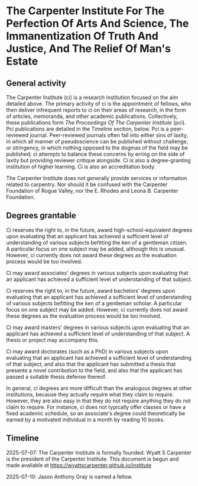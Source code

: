 # The Carpenter Institute For The Perfection Of Arts And Science, The Immanentization Of Truth And Justice, And The Relief Of Man's Estate

## General activity

The Carpenter Institute (ci) is a research institution focused on the aim detailed above. The primary activity of ci is the appointment of fellows, who then deliver infrequent reports to ci on their areas of research, in the form of articles, memoranda, and other academic publications. Collectively, these publications form _The Proceedings Of The Carpenter Institute_ (pci). Pci publications are detailed in the Timeline section, below. Pci is a peer-reviewed journal. Peer-reviewed journals often fall into either sins of laxity, in which all manner of pseudoscience can be published without challenge, or stringency, in which nothing opposed to the dogmas of the field may be published; ci attempts to balance these concerns by erring on the side of laxity but providing reviewer critique alongside. Ci is also a degree-granting institution of higher learning. Ci is also an accreditation body.

The Carpenter Institute does not generally provide services or information related to carpentry. Nor should it be confused with the Carpenter Foundation of Rogue Valley, nor the E. Rhodes and Leona B. Carpenter Foundation.

## Degrees grantable

Ci reserves the right to, in the future, award high-school-equivalent degrees upon evaluating that an applicant has achieved a sufficient level of understanding of various subjects befitting the ken of a gentleman citizen. A particular focus on one subject may be added, although this is unusual. However, ci currently does not award these degrees as the evaluation process would be too involved.

Ci may award associates' degrees in various subjects upon evaluating that an applicant has achieved a sufficient level of understanding of that subject.

Ci reserves the right to, in the future, award bachelors' degrees upon evaluating that an applicant has achieved a sufficient level of understanding of various subjects befitting the ken of a gentleman scholar. A particular focus on one subject may be added. However, ci currently does not award these degrees as the evaluation process would be too involved.

Ci may award masters' degrees in various subjects upon evaluating that an applicant has achieved a sufficient level of understanding of that subject. A thesis or project may accompany this.

Ci may award doctorates (such as a PhD) in various subjects upon evaluating that an applicant has achieved a sufficient level of understanding of that subject, and also that the applicant has submitted a thesis that presents a novel contribution to the field, and also that the applicant has passed a suitable thesis defense thereof.

In general, ci degrees are more difficult than the analogous degrees at other institutions, because they actually require what they claim to require. However, they are also easy in that they do not require anything they do not claim to require. For instance, ci does not typically offer classes or have a fixed academic schedule, so an associate's degree could theoretically be earned by a motivated individual in a month by reading 10 books.

## Timeline

2025-07-07: The Carpenter Institute is formally founded. Wyatt S Carpenter is the president of the Carpenter Institute. This document is begun and made available at https://wyattscarpenter.github.io/institute

2025-07-10: Jason Anthony Gray is named a fellow.
